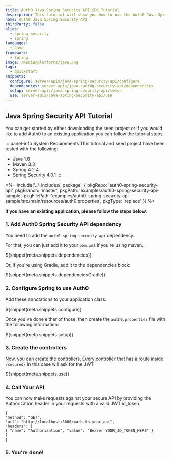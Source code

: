 ```yaml
---
title: Auth0 Java Spring Security API SDK Tutorial
description: This tutorial will show you how to use the Auth0 Java Spring Security API SDK to add authentication and authorization to your API.
name: Auth0 Java Spring Security API
thirdParty: false
alias:
  - spring security
  - spring
languages:
  - Java
framework:
  - Spring
image: /media/platforms/java.png
tags:
  - quickstart
snippets:
  configure: server-apis/java-spring-security-api/configure
  dependencies: server-apis/java-spring-security-api/dependencies
  setup: server-apis/java-spring-security-api/setup
  use: server-apis/java-spring-security-api/use
---
```


## Java Spring Security API Tutorial

You can get started by either downloading the seed project or if you would like to add Auth0 to an existing application you can follow the tutorial steps.

::: panel-info System Requirements
This tutorial and seed project have been tested with the following:

* Java 1.8
* Maven 3.3
* Spring 4.2.4
* Spring Security 4.0.1
:::

<%= include('../_includes/_package', {
  pkgRepo: 'auth0-spring-security-api',
  pkgBranch: 'master',
  pkgPath: 'examples/auth0-spring-security-api-sample',
  pkgFilePath: 'examples/auth0-spring-security-api-sample/src/main/resources/auth0.properties',
  pkgType: 'replace'
}) %>

**If you have an existing application, please follow the steps below.**

### 1. Add Auth0 Spring Security API dependency

You need to add the `auth0-spring-security-api` dependency.

For that, you can just add it to your `pom.xml` if you're using maven.

${snippet(meta.snippets.dependencies)}

Or, if you're using Gradle, add it to the dependencies block:

${snippet(meta.snippets.dependenciesGradle)}

### 2. Configure Spring to use Auth0

Add these annotations to your application class:

${snippet(meta.snippets.configure)}

Once you've done either of those, then create the `auth0.properties` file with the following information:

${snippet(meta.snippets.setup)}

### 3. Create the controllers

Now, you can create the controllers. Every controller that has a route inside `/secured/` in this case will ask for the JWT

${snippet(meta.snippets.use)}

### 4. Call Your API

You can now make requests against your secure API by providing the Authorization header in your requests with a valid JWT id_token.
```har
{
"method": "GET",
"url": "http://localhost:8000/path_to_your_api",
"headers": [
{ "name": "Authorization", "value": "Bearer YOUR_ID_TOKEN_HERE" }
]
}
```

### 5. You're done!
